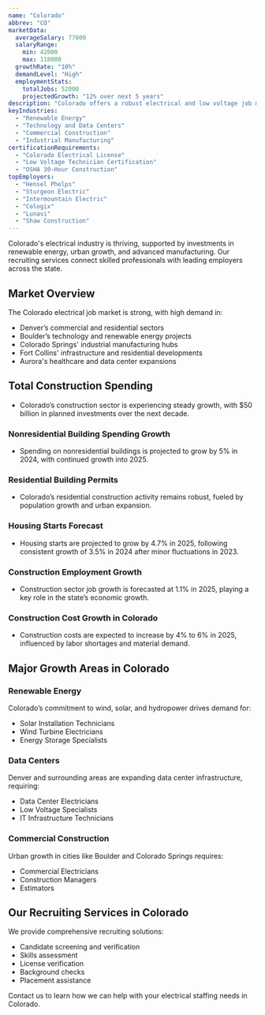 ```yaml
---
name: "Colorado"
abbrev: "CO"
marketData:
  averageSalary: 77000
  salaryRange:
    min: 42000
    max: 118000
  growthRate: "10%"
  demandLevel: "High"
  employmentStats:
    totalJobs: 52000
    projectedGrowth: "12% over next 5 years"
description: "Colorado offers a robust electrical and low voltage job market, driven by renewable energy projects, urban development, and expanding technology infrastructure."
keyIndustries:
  - "Renewable Energy"
  - "Technology and Data Centers"
  - "Commercial Construction"
  - "Industrial Manufacturing"
certificationRequirements:
  - "Colorado Electrical License"
  - "Low Voltage Technician Certification"
  - "OSHA 30-Hour Construction"
topEmployers:
  - "Hensel Phelps"
  - "Sturgeon Electric"
  - "Intermountain Electric"
  - "Cologix"
  - "Lunavi"
  - "Shaw Construction"
---
```


Colorado's electrical industry is thriving, supported by investments in renewable energy, urban growth, and advanced manufacturing. Our recruiting services connect skilled professionals with leading employers across the state.

## Market Overview

The Colorado electrical job market is strong, with high demand in:
- Denver’s commercial and residential sectors
- Boulder’s technology and renewable energy projects
- Colorado Springs' industrial manufacturing hubs
- Fort Collins' infrastructure and residential developments
- Aurora's healthcare and data center expansions

## Total Construction Spending

* Colorado’s construction sector is experiencing steady growth, with $50 billion in planned investments over the next decade.

### Nonresidential Building Spending Growth

* Spending on nonresidential buildings is projected to grow by 5% in 2024, with continued growth into 2025.

### Residential Building Permits

* Colorado’s residential construction activity remains robust, fueled by population growth and urban expansion.

### Housing Starts Forecast

* Housing starts are projected to grow by 4.7% in 2025, following consistent growth of 3.5% in 2024 after minor fluctuations in 2023.

### Construction Employment Growth

* Construction sector job growth is forecasted at 1.1% in 2025, playing a key role in the state’s economic growth.

### Construction Cost Growth in Colorado

* Construction costs are expected to increase by 4% to 6% in 2025, influenced by labor shortages and material demand.

## Major Growth Areas in Colorado

### Renewable Energy
Colorado’s commitment to wind, solar, and hydropower drives demand for:
- Solar Installation Technicians
- Wind Turbine Electricians
- Energy Storage Specialists

### Data Centers
Denver and surrounding areas are expanding data center infrastructure, requiring:
- Data Center Electricians
- Low Voltage Specialists
- IT Infrastructure Technicians

### Commercial Construction
Urban growth in cities like Boulder and Colorado Springs requires:
- Commercial Electricians
- Construction Managers
- Estimators

## Our Recruiting Services in Colorado

We provide comprehensive recruiting solutions:
- Candidate screening and verification
- Skills assessment
- License verification
- Background checks
- Placement assistance

Contact us to learn how we can help with your electrical staffing needs in Colorado.
